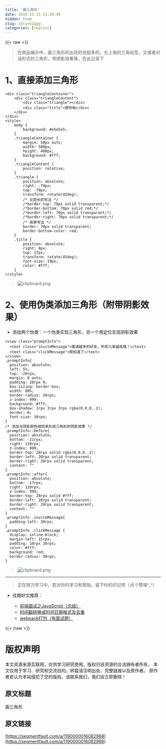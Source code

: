 ```yaml
---
title: '画三角形' 
date: 2018-11-15 21:20:48
hidden: true
slug: iblysk2qgg
categories: [reprint]
---
```


{{< raw >}}
<blockquote>&#x5728;&#x5546;&#x54C1;&#x5C55;&#x793A;&#x4E2D;&#xFF0C;&#x753B;&#x4E09;&#x89D2;&#x5F62;&#x7684;&#x51FA;&#x73B0;&#x7684;&#x4E5F;&#x633A;&#x591A;&#x7684;&#xFF0C;&#x5DE6;&#x4E0A;&#x89D2;&#x7684;&#x4E09;&#x89D2;&#x6807;&#x7B7E;&#xFF0C;&#x53C8;&#x6216;&#x8005;&#x5BF9;&#x8BDD;&#x5F62;&#x5F0F;&#x7684;&#x4E09;&#x89D2;&#x5F62;&#xFF0C;&#x5E26;&#x9634;&#x5F71;&#x6548;&#x679C;&#x7B49;&#xFF0C;&#x5728;&#x6B64;&#x8BB0;&#x5F55;&#x4E0B;</blockquote><h1>1&#x3001;&#x76F4;&#x63A5;&#x6DFB;&#x52A0;&#x4E09;&#x89D2;&#x5F62;</h1><pre><code>&lt;div class=&quot;triangleContainer&quot;&gt;
    &lt;div class=&quot;triangleContent&quot;&gt;
        &lt;div class=&quot;triangle&quot;&gt;&lt;/div&gt;
        &lt;div class=&quot;title&quot;&gt;&#x60F3;&#x4F60;&#x5466;&lt;/div&gt;
    &lt;/div&gt;
&lt;/div&gt;
&lt;style&gt;
    body {
        background: #e5e5e5;
    }
    .triangleContainer {
        margin: 50px auto;
        width: 500px;
        height: 400px;
        background: #fff;
    }
    .triangleContent {
        position: relative;
    }
    .triangle {
        position: absolute;
        right: -70px;
        top: -70px;
        transform: rotate(45deg);
        /* &#x6BD4;&#x8F83;&#x957F;&#x7684;&#x5199;&#x6CD5; */
        /*border-top: 70px solid transparent;*/
        /*border-bottom: 70px solid red;*/
        /*border-left: 70px solid transparent;*/
        /*border-right: 70px solid transparent;*/
        /* &#x7B80;&#x5355;&#x5199;&#x6CD5; */
        border: 70px solid transparent;
        border-bottom-color: red;
    }
    .title {
        position: absolute;
        right: 8px;
        top: 17px;
        transform: rotate(45deg);
        font-size: 19px;
        color: #fff;
    }
&lt;/style&gt;</code></pre><blockquote><span class="img-wrap"><img data-src="/img/bVbfD24?w=554&amp;h=194" src="https://static.alili.tech/img/bVbfD24?w=554&amp;h=194" alt="clipboard.png" title="clipboard.png"></span></blockquote><h1>2&#x3001;&#x4F7F;&#x7528;&#x4F2A;&#x7C7B;&#x6DFB;&#x52A0;&#x4E09;&#x89D2;&#x5F62;&#xFF08;&#x9644;&#x5E26;&#x9634;&#x5F71;&#x6548;&#x679C;&#xFF09;</h1><ul><li>&#x6DFB;&#x52A0;&#x4E24;&#x4E2A;&#x4F2A;&#x7C7B;&#xFF1A;&#x4E00;&#x4E2A;&#x4F2A;&#x7C7B;&#x5B9E;&#x73B0;&#x4E09;&#x89D2;&#x5F62;&#xFF0C;&#x53E6;&#x4E00;&#x4E2A;&#x7528;&#x5B9A;&#x4F4D;&#x5B9E;&#x73B0;&#x9634;&#x5F71;&#x6548;&#x679C;</li></ul><pre><code>&lt;view class=&quot;promptInfo&quot;&gt;
  &lt;text class=&quot;inviteMessage&quot;&gt;&#x9080;&#x8BF7;&#x8D8A;&#x591A;&#x7684;&#x597D;&#x53CB;&#xFF0C;&#x4E2D;&#x5956;&#x51E0;&#x7387;&#x8D8A;&#x9AD8;&#x54E6;&#xFF01;&lt;/text&gt;
  &lt;text class=&quot;clickMessage&quot;&gt;&#x6211;&#x77E5;&#x9053;&#x4E86;&lt;/text&gt;
&lt;/view&gt;
.promptInfo{
  position: absolute;
  left: 5%;
  top: -28rpx;
  margin: 0 auto;
  padding: 20rpx 0;
  box-sizing: border-box;
  width: 88%;
  border-radius: 10rpx;
  z-index: 999;
  background: #fff;
  box-shadow: 3rpx 3rpx 3rpx rgba(0,0,0,.2);
  border: 0;
  font-size: 30rpx;
}
/* &#x6DFB;&#x52A0;&#x4E0E;&#x9634;&#x5F71;&#x989C;&#x8272;&#x76F8;&#x540C;&#x6765;&#x5F62;&#x6210;&#x4E09;&#x89D2;&#x5F62;&#x7684;&#x9634;&#x5F71;&#x6548;&#x679C; */
.promptInfo::before{
  position: absolute;
  bottom: -21rpx;
  right: 110rpx;
  z-index: 999;
  border-top: 20rpx solid rgba(0,0,0,.2);
  border-left: 20rpx solid transparent;
  border-right: 20rpx solid transparent;
  content: &quot;&quot;
}
.promptInfo::after{
  position: absolute;
  bottom: -17rpx;
  right: 110rpx;
  z-index: 999;
  border-top: 20rpx solid #fff;
  border-left: 20rpx solid transparent;
  border-right: 20rpx solid transparent;
  content: &quot;&quot;
}
.promptInfo .inviteMessage{
  padding-left: 30rpx; 
}
.promptInfo .clickMessage {
  display: inline-block;
  margin-left: 15rpx;
  padding: 10rpx 20rpx;
  color: #fff;
  background: red;
  border-radius: 30rpx;
}</code></pre><blockquote><span class="img-wrap"><img data-src="/img/bVbfD41?w=307&amp;h=58" src="https://static.alili.tech/img/bVbfD41?w=307&amp;h=58" alt="clipboard.png" title="clipboard.png"></span></blockquote><hr><blockquote>&#x6B63;&#x5728;&#x52AA;&#x529B;&#x5B66;&#x4E60;&#x4E2D;&#xFF0C;&#x82E5;&#x5BF9;&#x4F60;&#x7684;&#x5B66;&#x4E60;&#x6709;&#x5E2E;&#x52A9;&#xFF0C;&#x7559;&#x4E0B;&#x4F60;&#x7684;&#x5370;&#x8BB0;&#x5457;&#xFF08;&#x70B9;&#x4E2A;&#x8D5E;&#x54AF;^_^&#xFF09;</blockquote><ul><li><p>&#x5F80;&#x671F;&#x597D;&#x6587;&#x63A8;&#x8350;&#xFF1A;</p><ul><li><a href="https://segmentfault.com/a/1190000015294769">&#x524D;&#x7AEF;&#x9762;&#x8BD5;&#x4E4B;JavaScript&#xFF08;&#x603B;&#x7ED3;&#xFF09;</a></li><li><a href="https://segmentfault.com/a/1190000016068264">&#x65F6;&#x95F4;&#x6233;&#x8F6C;&#x6362;&#x6210;&#x65F6;&#x95F4;&#x65E5;&#x671F;&#x683C;&#x5F0F;&#x53CA;&#x53BB;&#x91CD;</a></li><li><a href="https://segmentfault.com/a/1190000016068450">webpack&#x6253;&#x5305;&#xFF08;&#x6709;&#x9762;&#x8BD5;&#x9898;&#xFF09;</a></li></ul></li></ul>
{{< /raw >}}

# 版权声明
本文资源来源互联网，仅供学习研究使用，版权归该资源的合法拥有者所有，
本文仅用于学习、研究和交流目的。转载请注明出处、完整链接以及原作者。
原作者若认为本站侵犯了您的版权，请联系我们，我们会立即删除！

## 原文标题
画三角形

## 原文链接
[https://segmentfault.com/a/1190000016082968](https://segmentfault.com/a/1190000016082968)

